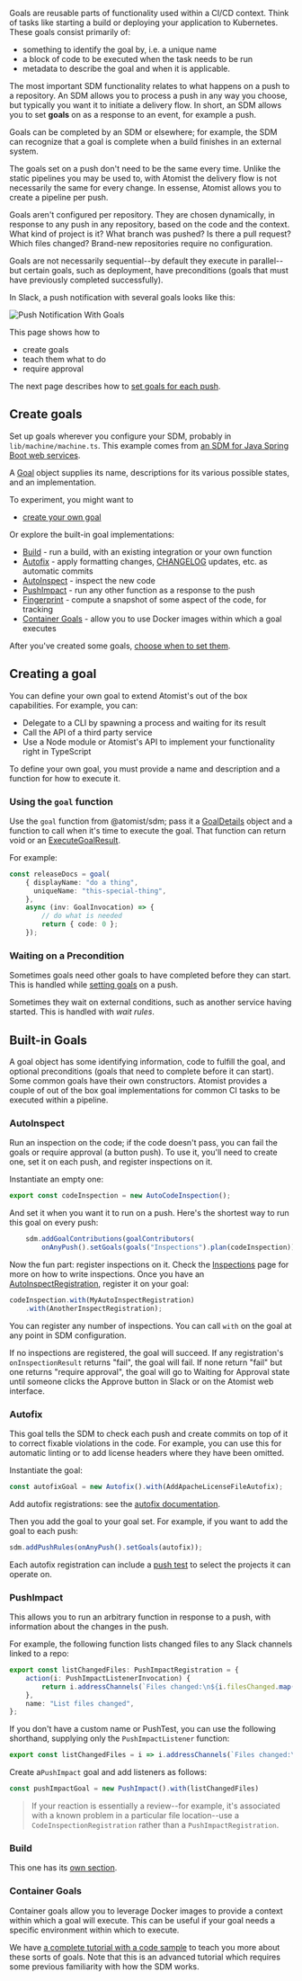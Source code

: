 Goals are reusable parts of functionality used within a CI/CD context. Think of tasks like starting a build or deploying your application to Kubernetes. These goals consist primarily of:

- something to identify the goal by, i.e. a unique name
- a block of code to be executed when the task needs to be run
- metadata to describe the goal and when it is applicable.

The most important SDM functionality relates to what
happens on a push to a repository. An SDM allows you to process a push
in any way you choose, but typically you want it to initiate a
delivery flow. In short, an SDM allows you to set **goals** on as a response to
an event, for example a push.

Goals can be completed by an SDM or elsewhere; for example, the SDM can recognize that a goal
is complete when a build finishes in an external system.

The goals set on a push don't need to be the same every time. Unlike
the static pipelines you may be used to, with Atomist the delivery flow is not necessarily the same
for every change. In essense, Atomist allows you to create a pipeline per push.

Goals aren't configured per repository. They are chosen dynamically, in response to any
push in any repository, based on the code and the context. What kind of project is it?
What branch was pushed? Is there a pull request? Which files changed? Brand-new repositories
require no configuration.

Goals are not necessarily sequential--by default they execute
in parallel--but certain goals, such as deployment, have preconditions
(goals that must have previously completed successfully).

In Slack, a push notification with several goals looks like this:

![Push Notification With Goals](img/push-notification-with-goals.png)

This page shows how to

* create goals
* teach them what to do
* require approval

The next page describes how to [set goals for each push][setting-goals].

[setting-goals]: set-goals.md (Setting Goals in an SDM)

## Create goals

Set up goals wherever you configure your SDM, probably in `lib/machine/machine.ts`. This example comes
from [an SDM for Java Spring Boot web services](https://github.com/atomist-seeds/spring-sdm/blob/master/lib/machine/machine.ts).

A [Goal][goal-apidoc] object supplies its name, descriptions for its various possible states, and an implementation.

[goal-apidoc]: https://atomist.github.io/sdm/classes/_lib_api_goal_goal_.goal.html "API docs for Goal"

To experiment, you might want to

* [create your own goal](#creating-a-goal)

Or explore the built-in goal implementations:

* [Build](build.md) - run a build, with an existing integration or your own function
* [Autofix](#autofix) - apply formatting changes, [CHANGELOG](../pack/changelog.md) updates, etc. as automatic commits
* [AutoInspect](#autoinspect) - inspect the new code
* [PushImpact](#pushimpact) - run any other function as a response to the push
* [Fingerprint](fingerprint.md) - compute a snapshot of some aspect of the code, for tracking
* [Container Goals](#container-goals) - allow you to use Docker images within which a goal executes

After you've created some goals, [choose when to set them][setting-goals].

## Creating a goal

You can define your own goal to extend Atomist's out of the box capabilities. For example, you can:

- Delegate to a CLI by spawning a process and waiting for its result
- Call the API of a third party service
- Use a Node module or Atomist's API to implement your functionality right in TypeScript

To define your own goal, you must provide a name and description and a function for how to execute it.

### Using the `goal` function

Use the `goal` function from @atomist/sdm; pass it a [GoalDetails](goaldetails.md) object and
 a function to call when it's time to execute the goal. That function can return void or an [ExecuteGoalResult][egr-apidoc].

For example:

``` typescript
const releaseDocs = goal(
    { displayName: "do a thing",
      uniqueName: "this-special-thing",
    },
    async (inv: GoalInvocation) => {
        // do what is needed
        return { code: 0 };
    });
```

[goaldef-apidoc]: https://atomist.github.io/sdm/interfaces/_lib_api_goal_goal_.goaldefinition.html (GoalDefinition API Doc)
[egr-apidoc]: https://atomist.github.io/sdm/interfaces/_lib_api_goal_executegoalresult_.executegoalresult.html (ExecuteGoalResult API Doc)

### Waiting on a Precondition

Sometimes goals need other goals to have completed before they can start. This is handled while [setting goals](set-goals.md) on a push.

Sometimes they wait on external conditions, such as another service having started. This is handled with *wait rules*.

## Built-in Goals

A goal object has some identifying information, code to fulfill the goal, and optional preconditions (goals that need to complete before it can start). Some common goals have their own constructors. Atomist provides a couple of out of the box goal implementations for common CI tasks to be executed within a pipeline.

### AutoInspect

Run an inspection on the code; if the code doesn't pass, you can fail the goals or require approval (a button push). To use it, you'll need to create one, set it on each push, and register inspections on it.

Instantiate an empty one:

```typescript
export const codeInspection = new AutoCodeInspection();
```

And set it when you want it to run on a push. Here's the shortest way to run this goal on every push:

```typescript
    sdm.addGoalContributions(goalContributors(
        onAnyPush().setGoals(goals("Inspections").plan(codeInspection))))
```

Now the fun part: register inspections on it. Check the [Inspections][inspection] page for more on how to write inspections.
Once you have an [AutoInspectRegistration][AutoInspectRegistration], register it on your goal:

```typescript
codeInspection.with(MyAutoInspectRegistration)
    .with(AnotherInspectRegistration);
```

You can register any number of inspections. You can call `with` on the goal at any point in SDM configuration.

If no inspections are registered, the goal will succeed. If any registration's `onInspectionResult` returns "fail", the goal will fail. If none return "fail" but one returns "require approval", the goal will go to Waiting for Approval state until someone clicks the Approve button in Slack or on the Atomist web interface.

[AutoInspectRegistration]: https://atomist.github.io/sdm/interfaces/_lib_api_registration_autoinspectregistration_.autoinspectregistration.html (AutoInspectRegistration API Doc)
[inspection]: inspect.md (Automatic Code Inspections)

### Autofix

This goal tells the SDM to check each push and create commits on top of it to correct fixable
violations in the code. For example, you can use this for automatic linting or to add license headers
where they have been omitted.

Instantiate the goal:

``` typescript
const autofixGoal = new Autofix().with(AddApacheLicenseFileAutofix);
```

Add autofix registrations: see the [autofix documentation](autofix.md).

Then you add the goal to your goal set. For example, if you want to add the goal to each push:

``` typescript
sdm.addPushRules(onAnyPush().setGoals(autofix));
```

Each autofix registration can include a [push test](push-test.md) to select the projects it
can operate on.

### PushImpact

This allows you to run an arbitrary function in response to a push, with information
about the changes in the push.

For example, the following function lists changed files to any
Slack channels linked to a repo:

```typescript
export const listChangedFiles: PushImpactRegistration = {
    action(i: PushImpactListenerInvocation) {
        return i.addressChannels(`Files changed:\n${i.filesChanged.map(n => "- `" + n + "`").join("\n")}`);
    },
    name: "List files changed",
};
```

If you don't have a custom name or PushTest, you can use the following shorthand, supplying only the
`PushImpactListener` function:

```typescript
export const listChangedFiles = i => i.addressChannels(`Files changed:\n${i.filesChanged.map(n => "- `" + n + "`").join("\n")}`);

```

Create a`PushImpact` goal and add listeners as follows:

```typescript
const pushImpactGoal = new PushImpact().with(listChangedFiles)
```

> If your reaction is essentially a review--for example, it's associated
> with a known problem in a particular file location--use a
> `CodeInspectionRegistration` rather than a `PushImpactRegistration`.

### Build

This one has its [own section](build.md).

### Container Goals

Container goals allow you to leverage Docker images to provide a context within which a goal will execute. This can be useful if your goal needs a specific environment within which to execute.

We have [a complete tutorial with a code sample](/developer/container-goals) to teach you more about these sorts of goals. Note that this is an advanced tutorial which requires some previous familiarity with how the SDM works.
